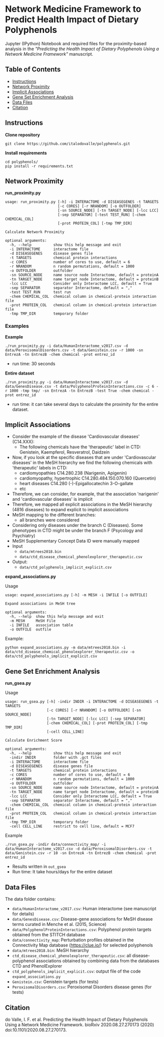 # Network Medicine Framework to Predict Health Impact of Dietary Polyphenols

Jupyter (IPython) Notebook and required files for the proximity-based analysis in the *"Predicting the Health Impact of Dietary Polyphenols Using a Network Medicine Framework"* manuscript.


## Table of Contents

  * [Instructions](#instructions)
  * [Network Proximity](#network-proximity)
  * [Implicit Associations](#implicit-associations)
  * [Gene Set Enrichment Analysis](#gene-set-enrichment-analysis)
  * [Data Files](#data-files)
  * [Citation](#citation)


## Instructions

**Clone repository**

```
git clone https://github.com/italodovalle/polyphenols.git
```


**Install requirements**

```
cd polyphenols/
pip install -r requirements.txt
```


## Network Proximity

**run_proximity.py**

```
usage: run_proximity.py [-h] -i INTERACTOME -d DISEASEGENES -t TARGETS
                        [-c CORES] [-r NRANDOM] [-o OUTFOLDER]
                        [-sn SOURCE_NODE] [-tn TARGET_NODE] [-lcc LCC]
                        [-sep SEPARATOR] [-test TEST_RUN] [-chem CHEMICAL_COL]
                        [-prot PROTEIN_COL] [-tmp TMP_DIR]

Calculate Network Proximity

optional arguments:
  -h, --help          show this help message and exit
  -i INTERACTOME      interactome file
  -d DISEASEGENES     disease genes file
  -t TARGETS          chemical protein interactions
  -c CORES            number of cores to use, default = 6
  -r NRANDOM          n random permutations, default = 1000
  -o OUTFOLDER        outfolder
  -sn SOURCE_NODE     name source node Interactome, default = proteinA
  -tn TARGET_NODE     name target node Interactome, default = proteinB
  -lcc LCC            Consider only Interactome LCC, default = True
  -sep SEPARATOR      separator Interactome, default = ","
  -test TEST_RUN      test run
  -chem CHEMICAL_COL  chemical column in chemical-protein interaction file
  -prot PROTEIN_COL   chemical column in chemical-protein interaction file
  -tmp TMP_DIR        temporary folder
```

### Examples

**Example**

`./run_proximity.py -i data/HumanInteractome_v2017.csv -d data/PeroxisomalDisorders.csv -t data/Genistein.csv -r 1000 -sn EntrezA -tn EntrezB -chem chemical -prot entrez_id`

* run time: 30 seconds


**Entire dataset**

`./run_proximity.py -i data/HumanInteractome_v2017.csv -d data/GenesDisease.csv -t data/PolyphenolProteinInteractions.csv -c 6 -r 1000 -tmp tmp/ -sn EntrezA -tn EntrezB -test True -chem chemical -prot entrez_id`

* run time: it can take several days to calculate the proximity for the entire dataset.


## Implicit Associations

* Consider the example of the disease 'Cardiovascular diseases' (C14.XXX):
    * The following chemicals have the 'therapeutic' label in CTD: Genistein, Kaempferol, Resveratrol, Daidzein
* Now, if you look at the specific diseases that are under 'Cardiovascular diseases' in the MeSH hierarchy we find the following chemicals with 'therapeutic' labels in CTD:
    * cardiomyopathies C14.280.238 (Narigenin, Apigenin)
    * cardiomyopathy, hypertrophic C14.280.484.150.070.160 (Quercetin)
    * heart diseases C14.280 (-)-Epigallocatechin 3-O-gallate
    * etc
* Therefore, we can consider, for example, that the association 'narigenin' and 'cardiovascular diseases' is implicit
* Therefore, we mapped all explicit associations in the MeSH hierarchy (4816 diseases) to expand explicit to implicit associations
* MeSH mapping to the different branches:
    * all branches were considered
* Considering only diseases under the branch C (Diseases). Some phenotypes in CTD might be under the branch F (Psycology and Psychiatry)
* MeSH Supplementary Concept Data ID were manually mapped
* Input
    * `data/mtrees2018.bin`
    * `data/ctd_disease_chemical_phenolexplorer_therapeutic.csv`
* Output:
    * `data/ctd_polyphenols_implicit_explicit.csv`


**expand_associations.py**

Usage

```
usage: expand_associations.py [-h] -m MESH -i INFILE [-o OUTFILE]

Expand associations in MeSH tree

optional arguments:
  -h, --help  show this help message and exit
  -m MESH     MeSH File
  -i INFILE   association table
  -o OUTFILE  outfile
```


Example:

```
python expand_associations.py -m data/mtrees2018.bin -i data/ctd_disease_chemical_phenolexplorer_therapeutic.csv -o data/ctd_polyphenols_implicit_explicit.csv
```

## Gene Set Enrichment Analysis


**run_gsea.py**

Usage


```
usage: run_gsea.py [-h] -indir INDIR -i INTERACTOME -d DISEASEGENES -t TARGETS
                   [-c CORES] [-r NRANDOM] [-o OUTFOLDER] [-sn SOURCE_NODE]
                   [-tn TARGET_NODE] [-lcc LCC] [-sep SEPARATOR]
                   [-chem CHEMICAL_COL] [-prot PROTEIN_COL] [-tmp TMP_DIR]
                   [-cell CELL_LINE]

Calculate Enrichment Score

optional arguments:
  -h, --help          show this help message and exit
  -indir INDIR        folder with .gct files
  -i INTERACTOME      interactome file
  -d DISEASEGENES     disease genes file
  -t TARGETS          chemical protein interactions
  -c CORES            number of cores to use, default = 6
  -r NRANDOM          n random permutations, default = 1000
  -o OUTFOLDER        outfolder
  -sn SOURCE_NODE     name source node Interactome, default = proteinA
  -tn TARGET_NODE     name target node Interactome, default = proteinB
  -lcc LCC            Consider only Interactome LCC, default = True
  -sep SEPARATOR      separator Interactome, default = ","
  -chem CHEMICAL_COL  chemical column in chemical-protein interaction file
  -prot PROTEIN_COL   chemical column in chemical-protein interaction file
  -tmp TMP_DIR        temporary folder
  -cell CELL_LINE     restrict to cell line, default = MCF7

```


Example

```
./run_gsea.py -indir data/connectivity_map/ -i data/HumanInteractome_v2017.csv -d data/PeroxisomalDisorders.csv -t data/Genistein.csv -r 10 -sn EntrezA -tn EntrezB -chem chemical -prot entrez_id
```

* Results written in `out_gsea`
* Run time: It take hours/days for the entire dataset

## Data Files

The data folder contains:

* `data/HumanInteractome_v2017.csv`: Human interactome (see manuscript for details)
* `data/GenesDisease.csv`: Disease-gene associations for MeSH disease terms curated in Menche et al. (2015, Science)
* `data/PolyphenolProteinInteractions.csv`: Polyphenol protein targets obtained from the STITCH database
* `data/connectivity_map`: Perturbation profiles obtained in the Connectivity Map database (https://clue.io/) for selected polyphenols
* `data/mtrees2018.bin`: MeSH hierarchy
* `ctd_disease_chemical_phenolexplorer_therapeutic.csv`: all disease-polyphenol associations obtained by combining data from the databases CTD and PhenolExplorer
* `ctd_polyphenols_implicit_explicit.csv`: output file of the code `expand_associations.py`
* `Genistein.csv`: Genistein targets (for tests)
* `PeroxisomalDisorders.csv`: Peroxisomal Disorders disease genes (for tests)

## Citation

do Valle, I. F. et al. Predicting the Health Impact of Dietary Polyphenols Using a Network Medicine Framework. bioRxiv 2020.08.27.270173 (2020) doi:10.1101/2020.08.27.270173.
